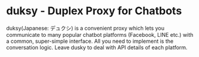 # duksy - Duplex Proxy for Chatbots

duksy(Japanese: デュクシ) is a convenient proxy which lets you communicate to many popular chatbot platforms (Facebook, LINE etc.) with a common, super-simple interface. All you need to implement is the conversation logic. Leave dusky to deal with API details of each platform.
